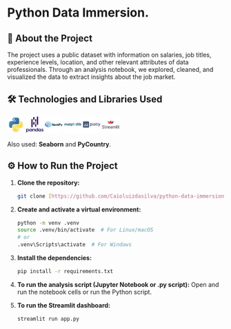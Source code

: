 
# Python Data Immersion.

## 🚀 About the Project

The project uses a public dataset with information on salaries, job titles, experience levels, location, and other relevant attributes of data professionals. Through an analysis notebook, we explored, cleaned, and visualized the data to extract insights about the job market.

## 🛠️ Technologies and Libraries Used

<p align="left">
  <img src="https://raw.githubusercontent.com/devicons/devicon/master/icons/python/python-original.svg" alt="Python" width="40" height="40"/>
  <img src="https://raw.githubusercontent.com/devicons/devicon/master/icons/pandas/pandas-original-wordmark.svg" alt="Pandas" width="40" height="40"/>
  <img src="https://raw.githubusercontent.com/devicons/devicon/master/icons/numpy/numpy-original-wordmark.svg" alt="NumPy" width="40" height="40"/>
  <img src="https://raw.githubusercontent.com/devicons/devicon/master/icons/matplotlib/matplotlib-original-wordmark.svg" alt="Matplotlib" width="40" height="40"/>
  <img src="https://raw.githubusercontent.com/devicons/devicon/master/icons/plotly/plotly-original-wordmark.svg" alt="Plotly" width="40" height="40"/>
  <img src="https://raw.githubusercontent.com/devicons/devicon/master/icons/streamlit/streamlit-original-wordmark.svg" alt="Streamlit" width="40" height="40"/>
</p>

Also used: **Seaborn** and **PyCountry**.

## ⚙️ How to Run the Project

1.  **Clone the repository:**
    ```bash
    git clone [https://github.com/Caioluizdasilva/python-data-immersion.git](https://github.com/Caioluizdasilva/python-data-immersion.git)
    ```
2.  **Create and activate a virtual environment:**
    ```bash
    python -m venv .venv
    source .venv/bin/activate  # For Linux/macOS
    # or
    .venv\Scripts\activate  # For Windows
    ```
3.  **Install the dependencies:**
    ```bash
    pip install -r requirements.txt
    ```
4.  **To run the analysis script (Jupyter Notebook or .py script):**
    Open and run the notebook cells or run the Python script.

5.  **To run the Streamlit dashboard:**
    ```bash
    streamlit run app.py
    ```
